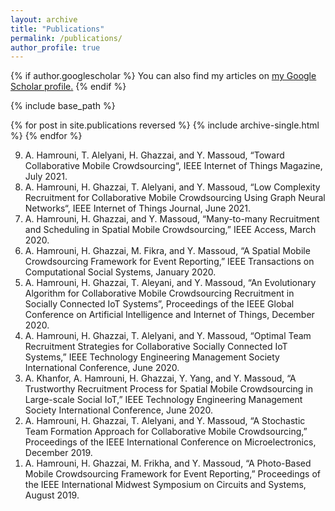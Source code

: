 ```yaml
---
layout: archive
title: "Publications"
permalink: /publications/
author_profile: true
---
```


{% if author.googlescholar %}
  You can also find my articles on <u><a href="{{author.googlescholar}}">my Google Scholar profile</a>.</u>
{% endif %}

{% include base_path %}

{% for post in site.publications reversed %}
  {% include archive-single.html %}
{% endfor %}



 
<ol reversed="" start="9">
	<li>A. Hamrouni, T. Alelyani, H. Ghazzai, and Y. Massoud, “Toward Collaborative Mobile Crowdsourcing“, IEEE Internet of Things Magazine, July 2021.</li>
	<li>A. Hamrouni, H. Ghazzai, T. Alelyani, and Y. Massoud, “Low Complexity Recruitment for Collaborative Mobile Crowdsourcing Using Graph Neural Networks“, IEEE Internet of Things Journal, June 2021.</li>
	<li>A. Hamrouni, H. Ghazzai, and Y. Massoud, “Many-to-many Recruitment and Scheduling in Spatial Mobile Crowdsourcing,” IEEE Access, March 2020.</li>
	<li>A. Hamrouni, H. Ghazzai, M. Fikra, and Y. Massoud, “A Spatial Mobile Crowdsourcing Framework for Event Reporting,” IEEE Transactions on Computational Social Systems, January 2020.</li>
	<li>A. Hamrouni, H. Ghazzai, T. Aleyani, and Y. Massoud, “An Evolutionary Algorithm for Collaborative Mobile Crowdsourcing Recruitment in Socially Connected IoT Systems”, Proceedings of the IEEE Global Conference on Artificial Intelligence and Internet of Things, December 2020.</li>
	<li>A. Hamrouni, H. Ghazzai, T. Alelyani, and Y. Massoud, “Optimal Team Recruitment Strategies for Collaborative Socially Connected IoT Systems,”&nbsp;IEEE Technology Engineering Management Society International Conference, June 2020.</li>
	<li>A. Khanfor, A. Hamrouni, H. Ghazzai, Y. Yang, and Y. Massoud, “A Trustworthy Recruitment Process for Spatial Mobile Crowdsourcing in Large-scale Social IoT,”&nbsp;IEEE Technology Engineering Management Society International Conference, June 2020.</li>
	<li>A. Hamrouni, H. Ghazzai, T. Alelyani, and Y. Massoud, “A Stochastic Team Formation Approach for Collaborative Mobile Crowdsourcing,” Proceedings of the IEEE International Conference on Microelectronics, December 2019.</li>
	<li>A. Hamrouni, H. Ghazzai, M. Frikha, and Y. Massoud, “A Photo-Based Mobile Crowdsourcing Framework for Event Reporting,” Proceedings of the IEEE International Midwest Symposium on Circuits and Systems, August 2019.</li>
</ol>
